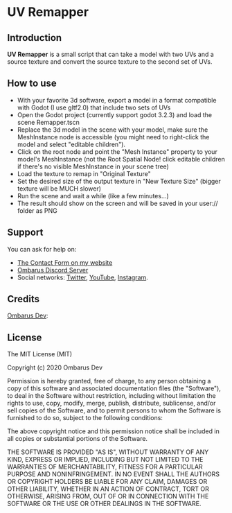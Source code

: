 # UV Remapper


## Introduction

**UV Remapper** is a small script that can take a model with two UVs and a source texture and convert the source texture to the second set of UVs.

## How to use
* With your favorite 3d software, export a model in a format compatible with Godot (I use gltf2.0) that include two sets of UVs
* Open the Godot project (currently support godot 3.2.3) and load the scene Remapper.tscn
* Replace the 3d model in the scene with your model, make sure the MeshInstance node is accessible (you might need to right-click the model and select "editable children").
* Click on the root node and point the "Mesh Instance" property to your model's MeshInstance (not the Root Spatial Node! click editable children if there's no visible MeshInstance in your scene tree)
* Load the texture to remap in "Original Texture"
* Set the desired size of the output texture in "New Texture Size" (bigger texture will be MUCH slower)
* Run the scene and wait a while (like a few minutes...)
* The result should show on the screen and will be saved in your user:// folder as PNG


## Support

You can ask for help on:

* [The Contact Form on my website](https://www.ombarus.com/)
* [Ombarus Discord Server](https://discord.gg/8vUQuqh)
* Social networks:
  [Twitter](https://twitter.com/ombarus1/),
  [YouTube](https://www.youtube.com/channel/UCscoqrVcMbZwv5jIpKVYpDg),
  [Instagram](https://www.instagram.com/ombarus1/).

## Credits

[Ombarus Dev](https://www.ombarus.com/):
  
## License

The MIT License (MIT)

Copyright (c) 2020 Ombarus Dev

Permission is hereby granted, free of charge, to any person obtaining a copy of
this software and associated documentation files (the "Software"), to deal in
the Software without restriction, including without limitation the rights to
use, copy, modify, merge, publish, distribute, sublicense, and/or sell copies of
the Software, and to permit persons to whom the Software is furnished to do so,
subject to the following conditions:

The above copyright notice and this permission notice shall be included in all
copies or substantial portions of the Software.

THE SOFTWARE IS PROVIDED "AS IS", WITHOUT WARRANTY OF ANY KIND, EXPRESS OR
IMPLIED, INCLUDING BUT NOT LIMITED TO THE WARRANTIES OF MERCHANTABILITY, FITNESS
FOR A PARTICULAR PURPOSE AND NONINFRINGEMENT. IN NO EVENT SHALL THE AUTHORS OR
COPYRIGHT HOLDERS BE LIABLE FOR ANY CLAIM, DAMAGES OR OTHER LIABILITY, WHETHER
IN AN ACTION OF CONTRACT, TORT OR OTHERWISE, ARISING FROM, OUT OF OR IN
CONNECTION WITH THE SOFTWARE OR THE USE OR OTHER DEALINGS IN THE SOFTWARE.